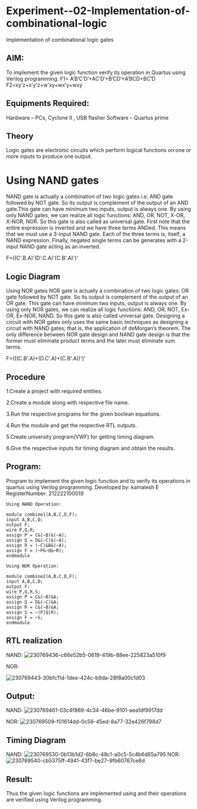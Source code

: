 # Experiment--02-Implementation-of-combinational-logic
Implementation of combinational logic gates
 
## AIM:
To implement the given logic function verify its operation in Quartus using Verilog programming.
 F1= A’B’C’D’+AC’D’+B’CD’+A’BCD+BC’D
F2=xy’z+x’y’z+w’xy+wx’y+wxy
 
 
 
## Equipments Required:
Hardware – PCs, Cyclone II , USB flasher Software – Quartus prime


## Theory
 Logic gates are electronic circuits which perform logical functions on one or more inputs to produce one output.

# Using NAND gates
NAND gate is actually a combination of two logic gates i.e. AND gate followed by NOT gate. So its output is complement of the output of an AND gate.This gate can have minimum two inputs, output is always one. By using only NAND gates, we can realize all logic functions: AND, OR, NOT, X-OR, X-NOR, NOR. So this gate is also called as universal gate. First note that the entire expression is inverted and we have three terms ANDed. This means that we must use a 3-input NAND gate. Each of the three terms is, itself, a NAND expression. Finally, negated single terms can be generates with a 2-input NAND gate acting as an inverted.

F=((C'.B.A)'(D'.C.A)'(C.B'.A)')'
## Logic Diagram
Using NOR gates NOR gate is actually a combination of two logic gates: OR gate followed by NOT gate. So its output is complement of the output of an OR gate. This gate can have minimum two inputs, output is always one. By using only NOR gates, we can realize all logic functions: AND, OR, NOT, Ex-OR, Ex-NOR, NAND. So this gate is also called universal gate. Designing a circuit with NOR gates only uses the same basic techniques as designing a circuit with NAND gates; that is, the application of deMorgan’s theorem. The only difference between NOR gate design and NAND gate design is that the former must eliminate product terms and the later must eliminate sum terms.

F=(((C.B'.A)+(D.C'.A)+(C.B'.A))')'
## Procedure
1.Create a project with required entities.

2.Create a module along with respective file name.

3.Run the respective programs for the given boolean equations.

4.Run the module and get the respective RTL outputs.

5.Create university program(VWF) for getting timing diagram.

6.Give the respective inputs for timing diagram and obtain the results.
## Program:
Program to implement the given logic function and to verify its operations in quartus using Verilog programming.
Developed by: kamalesh E 
RegisterNumber: 212222100019 

```
Using NAND Operation:

module combine1(A,B,C,D,F);
input A,B,C,D;
output F;
wire P,Q,R;
assign P = C&(~B)&(~A);
assign Q = D&(~C)&(~A);
assign R = (~C)&B&(~A);
assign F = (~P&~Q&~R);
endmodule

Using NOR Operation:

module combine2(A,B,C,D,F);
input A,B,C,D;
output F;
wire P,Q,R,S;
assign P = C&(~B)&A;
assign Q = D&(~C)&A;
assign R = C&(~B)&A;
assign S = ~(P|Q|R);
assign F = ~S;
endmodule
```

## RTL realization
NAND:
![230769436-c66e52b5-0619-419b-88ee-225823a510f9](https://github.com/kamalesh2509/Experiment--02-Implementation-of-combinational-logic-/assets/120444689/d835c462-9707-4b6d-8960-344b27ce58e6)

NOR:

![230769443-30bfc11d-1dee-424c-b9da-28f8a00c1d03](https://github.com/kamalesh2509/Experiment--02-Implementation-of-combinational-logic-/assets/120444689/81b5f1ec-c0c5-41b6-bcf4-1f2573096c18)


## Output:
NAND:
![230769461-03c4f869-4c34-46be-9101-aea1df9917dd](https://github.com/kamalesh2509/Experiment--02-Implementation-of-combinational-logic-/assets/120444689/570d888f-7b1b-49bd-841c-26158d105464)

NOR:
![230769509-f01614dd-0c56-45ed-8a77-32e426f798d7](https://github.com/kamalesh2509/Experiment--02-Implementation-of-combinational-logic-/assets/120444689/205260d2-20d7-42c9-a831-5389811a75fc)

## Timing Diagram
NAND:
![230769530-0b13b1d2-6b8c-48c1-a0c5-5c4b6d65a795](https://github.com/kamalesh2509/Experiment--02-Implementation-of-combinational-logic-/assets/120444689/9a0df440-d193-4ca4-ab5f-253cd42c32e1)
NOR:
![230769540-cb5375ff-4941-43f7-be27-9fb60767ce8d](https://github.com/kamalesh2509/Experiment--02-Implementation-of-combinational-logic-/assets/120444689/6c3e4cbf-caa6-4d6a-acf9-988d31c473f9)


## Result:
Thus the given logic functions are implemented using  and their operations are verified using Verilog programming.
